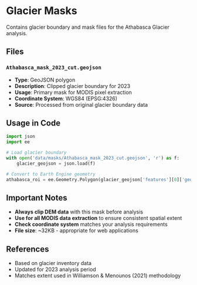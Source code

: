 # Glacier Masks

Contains glacier boundary and mask files for the Athabasca Glacier analysis.

## Files

### **`Athabasca_mask_2023_cut.geojson`**
- **Type**: GeoJSON polygon
- **Description**: Clipped glacier boundary for 2023
- **Usage**: Primary mask for MODIS pixel extraction
- **Coordinate System**: WGS84 (EPSG:4326)
- **Source**: Processed from original glacier boundary data

## Usage in Code

```python
import json
import ee

# Load glacier boundary
with open('data/masks/Athabasca_mask_2023_cut.geojson', 'r') as f:
    glacier_geojson = json.load(f)

# Convert to Earth Engine geometry
athabasca_roi = ee.Geometry.Polygon(glacier_geojson['features'][0]['geometry']['coordinates'])
```

## Important Notes

- **Always clip DEM data** with this mask before analysis
- **Use for all MODIS data extraction** to ensure consistent spatial extent
- **Check coordinate system** matches your analysis requirements
- **File size**: ~32KB - appropriate for web applications

## References
- Based on glacier inventory data
- Updated for 2023 analysis period
- Matches extent used in Williamson & Menounos (2021) methodology